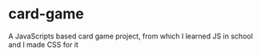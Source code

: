 # card-game
A JavaScripts based card game project, from which I learned JS in school and I made CSS for it
